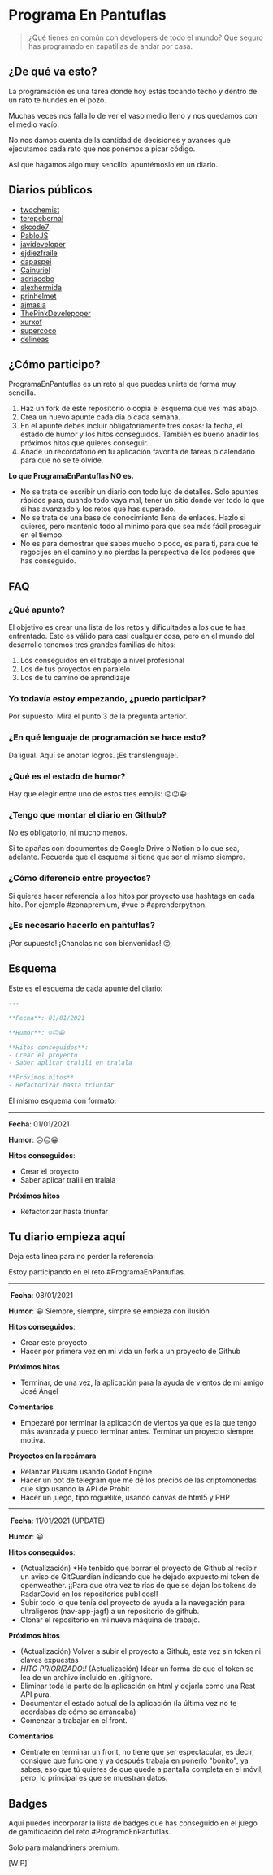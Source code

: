 # **Programa En Pantuflas**

> ¿Qué tienes en común con developers de todo el mundo? Que seguro has programado en zapatillas de andar por casa.

## **¿De qué va esto?**

La programación es una tarea donde hoy estás tocando techo y dentro de un rato te hundes en el pozo.

Muchas veces nos falla lo de ver el vaso medio lleno y nos quedamos con el medio vacío.

No nos damos cuenta de la cantidad de decisiones y avances que ejecutamos cada rato que nos ponemos a picar código.

Así que hagamos algo muy sencillo: apuntémoslo en un diario.

## **Diarios públicos**

*   [twochemist](https://github.com/twochemist/reto-programa-en-pantuflas)
*   [terepebernal](https://github.com/terepebernal/reto-programa-en-pantuflas)
*   [skcode7](https://github.com/skcode7/reto-programa-en-pantuflas)
*   [PabloJS](https://github.com/PabloJS/reto-programa-en-pantuflas)
*   [javideveloper](https://github.com/javideveloper/reto-programa-en-pantuflas)
*   [ejdiezfraile](https://github.com/ejdiezfraile/reto-programa-en-pantuflas)
*   [dapaspei](https://github.com/dapaspei/reto-programa-en-pantuflas)
*   [Cainuriel](https://github.com/Cainuriel/reto-programa-en-pantuflas)
*   [adriacobo](https://github.com/adriacobo/reto-programa-en-pantuflas)
*   [alexhermida](https://github.com/alexhermida/reto-programa-en-pantuflas)
*   [prinhelmet](https://github.com/prinhelmet/reto-programa-en-pantuflas)
*   [ajmasia](https://github.com/ajmasia/reto-programa-en-pantuflas)
*   [ThePinkDevelepoper](https://github.com/ThePinkDeveloper/reto-programa-en-pantuflas)
*   [xurxof](https://github.com/xurxof/reto-programa-en-pantuflas)
*   [supercoco](https://github.com/delineas/supercoco-programa-en-pantuflas)
*   [delineas](https://github.com/delineas/programa-en-pantuflas)

## **¿Cómo participo?**

ProgramaEnPantuflas es un reto al que puedes unirte de forma muy sencilla.

1.  Haz un fork de este repositorio o copia el esquema que ves más abajo.
2.  Crea un nuevo apunte cada día o cada semana.
3.  En el apunte debes incluir obligatoriamente tres cosas: la fecha, el estado de humor y los hitos conseguidos. También es bueno añadir los próximos hitos que quieres conseguir.
4.  Añade un recordatorio en tu aplicación favorita de tareas o calendario para que no se te olvide.

**Lo que ProgramaEnPantuflas NO es.**

*   No se trata de escribir un diario con todo lujo de detalles. Solo apuntes rápidos para, cuando todo vaya mal, tener un sitio donde ver todo lo que si has avanzado y los retos que has superado.
*   No se trata de una base de conocimiento llena de enlaces. Hazlo si quieres, pero mantenlo todo al mínimo para que sea más fácil proseguir en el tiempo.
*   No es para demostrar que sabes mucho o poco, es para ti, para que te regocijes en el camino y no pierdas la perspectiva de los poderes que has conseguido.

## **FAQ**

### **¿Qué apunto?**

El objetivo es crear una lista de los retos y dificultades a los que te has enfrentado. Esto es válido para casi cualquier cosa, pero en el mundo del desarrollo tenemos tres grandes familias de hitos:

1.  Los conseguidos en el trabajo a nivel profesional
2.  Los de tus proyectos en paralelo
3.  Los de tu camino de aprendizaje

### **Yo todavía estoy empezando, ¿puedo participar?**

Por supuesto. Mira el punto 3 de la pregunta anterior.

### **¿En qué lenguaje de programación se hace esto?**

Da igual. Aquí se anotan logros. ¡Es translenguaje!.

### **¿Qué es el estado de humor?**

Hay que elegir entre uno de estos tres emojis: ☹️😐😀

### **¿Tengo que montar el diario en Github?**

No es obligatorio, ni mucho menos.

Si te apañas con documentos de Google Drive o Notion o lo que sea, adelante. Recuerda que el esquema si tiene que ser el mismo siempre.

### **¿Cómo diferencio entre proyectos?**

Si quieres hacer referencia a los hitos por proyecto usa hashtags en cada hito. Por ejemplo #zonapremium, #vue o #aprenderpython.

### **¿Es necesario hacerlo en pantuflas?**

¡Por supuesto! ¡Chanclas no son bienvenidas! 😛

## **Esquema**

Este es el esquema de cada apunte del diario:

```markdown
---
​
**Fecha**: 01/01/2021

**Humor**: ☹️😐😀

**Hitos conseguidos**:
- Crear el proyecto
- Saber aplicar tralili en tralala

**Próximos hitos**
- Refactorizar hasta triunfar
```

El mismo esquema con formato:

---

**Fecha**: 01/01/2021

**Humor**: ☹️😐😀

**Hitos conseguidos**:

*   Crear el proyecto
*   Saber aplicar tralili en tralala

**Próximos hitos**

*   Refactorizar hasta triunfar

## **Tu diario empieza aquí**

Deja esta línea para no perder la referencia:

Estoy participando en el reto #ProgramaEnPantuflas.

---
​
**Fecha**: 08/01/2021

**Humor**: 😀 Siempre, siempre, simpre se empieza con ilusión

**Hitos conseguidos**:
- Crear este proyecto
- Hacer por primera vez en mi vida un fork a un proyecto de Github

**Próximos hitos**
- Terminar, de una vez, la aplicación para la ayuda de vientos de mi amigo José Ángel

**Comentarios**
- Empezaré por terminar la aplicación de vientos ya que es la que tengo más avanzada y puedo terminar antes. Terminar un proyecto siempre motiva.

**Proyectos en la recámara**
- Relanzar Plusiam usando Godot Engine
- Hacer un bot de telegram que me dé los precios de las criptomonedas que sigo usando la API de Probit
- Hacer un juego, tipo roguelike, usando canvas de html5 y PHP

---
​
**Fecha**: 11/01/2021 (UPDATE)

**Humor**: 😀

**Hitos conseguidos**:
- (Actualización) *He tenbido que borrar el proyecto de Github al recibir un aviso de GitGuardian indicando que he dejado expuesto mi token de openweather. ¡¡Para que otra vez te rías de que se dejan los tokens de RadarCovid en los repositorios públicos!!
- Subir todo lo que tenía del proyecto de ayuda a la navegación para ultraligeros (nav-app-jagf) a un repositorio de github.
- Clonar el repositorio en mi nueva máquina de trabajo.

**Próximos hitos**
- (Actualización) Volver a subir el proyecto a Github, esta vez sin token ni claves expuestas
- *HITO PRIORIZADO!!* (Actualización) Idear un forma de que el token se lea de un archivo incluido en .gitignore.
- Eliminar toda la parte de la aplicación en html y dejarla como una Rest API pura.
- Documentar el estado actual de la aplicación (la última vez no te acordabas de cómo se arrancaba)
- Comenzar a trabajar en el front.

**Comentarios**
- Céntrate en terminar un front, no tiene que ser espectacular, es decir, consigue que funcione y ya después trabaja en ponerlo "bonito", ya sabes, eso que tú quieres de que quede a pantalla completa en el móvil, pero, lo principal es que se muestran datos.

## **Badges**

Aquí puedes incorporar la lista de badges que has conseguido en el juego de gamificación del reto #ProgramoEnPantuflas.

Solo para malandriners premium.

\[WIP\]
